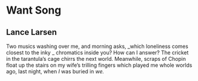 # Want Song
## Lance Larsen
Two musics washing over me, and morning asks,
 _which loneliness comes closest to the inky
_
chromatics inside you? How can I answer?
The cricket in the tarantula’s cage
chirrs the next world.
Meanwhile, scraps of Chopin float
up the stairs on my wife’s trilling fingers
which played me whole
worlds ago, last night, when _I_ was buried in _we._